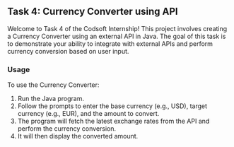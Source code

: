 ## Task 4: Currency Converter using API

Welcome to Task 4 of the Codsoft Internship! This project involves creating a Currency Converter using an external API in Java. The goal of this task is to demonstrate your ability to integrate with external APIs and perform currency conversion based on user input.

### Usage

To use the Currency Converter:

1. Run the Java program.
2. Follow the prompts to enter the base currency (e.g., USD), target currency (e.g., EUR), and the amount to convert.
3. The program will fetch the latest exchange rates from the API and perform the currency conversion.
4. It will then display the converted amount.
